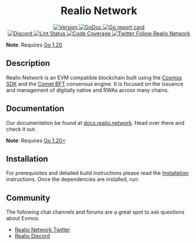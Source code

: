 
<div align="center">
  <h1> Realio Network </h1>
</div>

<div align="center">
  <a href="https://github.com/evmos/realiotech/realio-network/releases/latest">
    <img alt="Version" src="https://img.shields.io/github/v/tag/realiotech/realio-network.svg" />
  </a>
  <a href="https://pkg.go.dev/github.com/realiotech/realio-network/">
    <img alt="GoDoc" src="https://godoc.org/github.com/realiotech/realio-network/?status.svg" />
  </a>
  <a href="https://goreportcard.com/report/github.com/realiotech/realio-network">
    <img alt="Go report card" src="https://goreportcard.com/badge/github.com/realiotech/realio-network"/>
  </a>
</div>
<div align="center">
  <a href="https://discord.gg/Nv9EUbRnKb">
    <img alt="Discord" src="https://img.shields.io/discord/1016319560581914747.svg" />
  </a>
  <a href="https://github.com/realiotech/realio-network/actions?query=branch%3Amain+workflow%3ALint">
    <img alt="Lint Status" src="https://github.com/realiotech/realio-network/actions/workflows/lint.yml/badge.svg?branch=main" />
  </a>
  <a href="https://codecov.io/gh/realiotech/realio-network">
    <img alt="Code Coverage" src="https://codecov.io/gh/realiotech/realio-network/branch/main/graph/badge.svg" />
  </a>
  <a href="https://twitter.com/realio_network">
    <img alt="Twitter Follow Realio Network" src="https://img.shields.io/twitter/follow/Realio_Network"/>
  </a>
</div>

**Note**: Requires [Go 1.20](https://golang.org/dl/)

## Description

Realio Network is an EVM compatible blockchain built using the [Cosmos SDK](https://github.com/cosmos/cosmos-sdk/) and the [Comet BFT](https://github.com/cometbft/cometbft) consensus engine. It is focused on the issuance and management of digitally native and RWAs across many chains.

## Documentation

Our documentation be found at [docs.realio.network](https://docs.realio.network).
Head over there and check it out.

**Note**: Requires [Go 1.20+](https://golang.org/dl/)

## Installation

For prerequisites and detailed build instructions
please read the [Installation](https://docs.realio.network/fullnode/setup) instructions.
Once the dependencies are installed, run:

## Community

The following chat channels and forums are a great spot to ask questions about Evmos:

- [Realio Network Twitter](https://twitter.com/Realio_Network)
- [Realio Discord](https://discord.gg/Nv9EUbRnKb)
